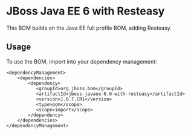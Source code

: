 JBoss Java EE 6 with Resteasy
=============================

This BOM builds on the Java EE full profile BOM, adding Resteasy.
 
Usage
-----

To use the BOM, import into your dependency management:

    <dependencyManagement>
        <dependencies>
            <dependency>
               <groupId>org.jboss.bom</groupId>
               <artifactId>jboss-javaee-6.0-with-resteasy</artifactId>
               <version>1.0.7.CR1</version>
               <type>pom</scope>
               <scope>import</scope>
            </dependency>
        </dependencies>
    </dependencyManagement>
